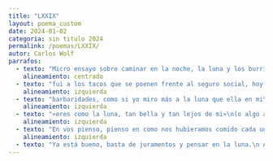 ```yaml
---
title: "LXXIX"
layout: poema_custom
date: 2024-01-02
categoria: sin titulo 2024
permalink: /poemas/LXXIX/
autor: Carlos Wolf
parrafos:
  - texto: "Micro ensayo sobre caminar en la noche, la luna y los burritos\n(Juro que no se trata de vos)"
    alineamiento: centrado
  - texto: "fui a los tacos que se poenen frente al seguro social, hoy lunes\n(burritos 2x1),pesando en lo que estoy escribiendo y mis reflecciones mientras miro a la luna"
    alineamiento: izquierda
  - texto: "barbaridades, como si yo miro más a la luna que ella en mi\no si miro más a la luna por el smog que mata a las estrellas,\no si es la luz de los rascacielos que mata a las estrellas,\no si es la muerte de las estrellas lo que me mata."
    alineamiento: izquierda
  - texto: "«eres como la luna, tan bella y tan lejos de mi»\n(o algo asi decia el poema árabe)."
    alineamiento: izquierda
  - texto: "En vos pienso, pienso en como nos hubieramos comido cada uno un burrito, seria mentir, si te dijera que pense en vos mientras me comía los burritos,en verdad tengo que estar sentado y sobrio para hacerlo.\nDisfruto aún de mi silencio\n (y en los audifonos tener a MGMT o The Strikes).\nY que los minutos pasen y mis pensamientos sobre vos pasen. Caminé bailando de regreso a casa (The White Stripes) y en verdad, hasta que no me senté, y me puse a pensar; no pensé en vos (lo juro)"
    alineamiento: izquierda
  - texto: "Ya está bueno, basta de juramentos y pensar en la luna.\n Ahora se que es lunes y los burritos están al dos por uno."
---
```

